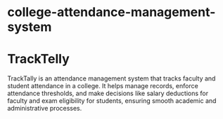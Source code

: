 # college-attendance-management-system

# TrackTelly
TrackTally is an attendance management system that tracks faculty and student attendance in a college. It helps manage records, enforce attendance thresholds, and make decisions like salary deductions for faculty and exam eligibility for students, ensuring smooth academic and administrative processes.
